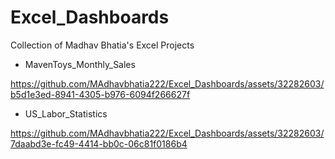 # Excel_Dashboards
Collection of Madhav Bhatia's Excel Projects

- MavenToys_Monthly_Sales

https://github.com/MAdhavbhatia222/Excel_Dashboards/assets/32282603/b5d1e3ed-8941-4305-b976-6094f266627f

- US_Labor_Statistics

https://github.com/MAdhavbhatia222/Excel_Dashboards/assets/32282603/7daabd3e-fc49-4414-bb0c-06c81f0186b4

